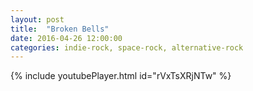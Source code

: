 ```yaml
---
layout: post
title:  "Broken Bells"
date: 2016-04-26 12:00:00
categories: indie-rock, space-rock, alternative-rock
---
```

{% include youtubePlayer.html id="rVxTsXRjNTw" %}
